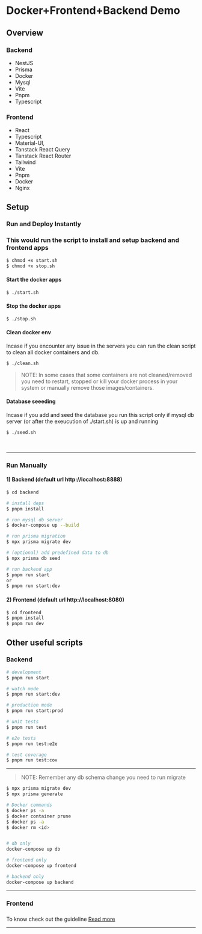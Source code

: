 
# Docker+Frontend+Backend  Demo


## Overview

### Backend
* NestJS
* Prisma
* Docker
* Mysql
* Vite
* Pnpm
* Typescript


### Frontend
* React
* Typescript
* Material-UI,
* Tanstack React Query
* Tanstack React Router
* Tailwind
* Vite
* Pnpm
* Docker
* Nginx

## Setup

### Run and Deploy Instantly

### This would run the script to install and setup backend and frontend apps
```bash
$ chmod +x start.sh
$ chmod +x stop.sh
```


#### Start the docker apps
```bash
$ ./start.sh
```


#### Stop the docker apps
```bash
$ ./stop.sh
```

#### Clean docker env
Incase if you encounter any issue in the servers you can run the clean script to clean all docker containers and db.
```bash
$ ./clean.sh
```
> NOTE: In some cases that some containers are not cleaned/removed you need to restart, stopped or kill your docker process in your system or manually remove those images/containers.


#### Database seeeding
Incase if you add and seed the database you run this script only if mysql db server (or after the exeucution of ./start.sh) is up and running
```bash
$ ./seed.sh
```

<br>


---

### Run Manually

#### 1) Backend (default url http://localhost:8888)

```bash
$ cd backend

# install deps
$ pnpm install

# run mysql db server
$ docker-compose up --build

# run prisma migration
$ npx prisma migrate dev

# (optional) add predefined data to db
$ npx prisma db seed

# run backend app
$ pnpm run start
or
$ pnpm run start:dev
````


#### 2) Frontend (default url http://localhost:8080)
```bash
$ cd frontend
$ pnpm install
$ pnpm run dev
````



## Other useful scripts

### Backend
```bash
# development
$ pnpm run start

# watch mode
$ pnpm run start:dev

# production mode
$ pnpm run start:prod

# unit tests
$ pnpm run test

# e2e tests
$ pnpm run test:e2e

# test coverage
$ pnpm run test:cov
```
---
> NOTE: Remember any db schema change you need to run migrate
```bash
$ npx prisma migrate dev
$ npx prisma generate
```

```bash
# Docker commands
$ docker ps -a
$ docker container prune
$ docker ps -a
$ docker rm <id>


# db only
docker-compose up db

# frontend only
docker-compose up frontend

# backend only
docker-compose up backend

```

----
### Frontend
###
To know check out the guideline [Read more](./frontend/README.md)


----
